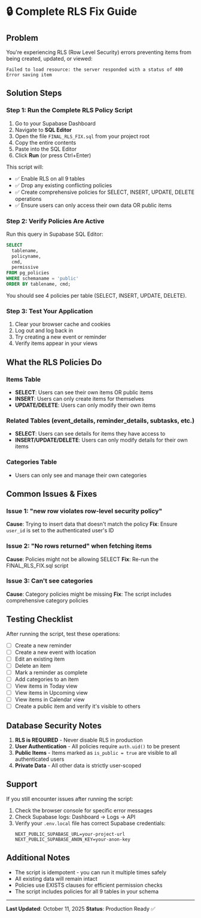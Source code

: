# 🔒 Complete RLS Fix Guide

## Problem
You're experiencing RLS (Row Level Security) errors preventing items from being created, updated, or viewed:
```
Failed to load resource: the server responded with a status of 400
Error saving item
```

## Solution Steps

### Step 1: Run the Complete RLS Policy Script

1. Go to your Supabase Dashboard
2. Navigate to **SQL Editor**
3. Open the file `FINAL_RLS_FIX.sql` from your project root
4. Copy the entire contents
5. Paste into the SQL Editor
6. Click **Run** (or press Ctrl+Enter)

This script will:
- ✅ Enable RLS on all 9 tables
- ✅ Drop any existing conflicting policies
- ✅ Create comprehensive policies for SELECT, INSERT, UPDATE, DELETE operations
- ✅ Ensure users can only access their own data OR public items

### Step 2: Verify Policies Are Active

Run this query in Supabase SQL Editor:

```sql
SELECT 
  tablename, 
  policyname, 
  cmd,
  permissive
FROM pg_policies 
WHERE schemaname = 'public' 
ORDER BY tablename, cmd;
```

You should see 4 policies per table (SELECT, INSERT, UPDATE, DELETE).

### Step 3: Test Your Application

1. Clear your browser cache and cookies
2. Log out and log back in
3. Try creating a new event or reminder
4. Verify items appear in your views

## What the RLS Policies Do

### Items Table
- **SELECT**: Users can see their own items OR public items
- **INSERT**: Users can only create items for themselves
- **UPDATE/DELETE**: Users can only modify their own items

### Related Tables (event_details, reminder_details, subtasks, etc.)
- **SELECT**: Users can see details for items they have access to
- **INSERT/UPDATE/DELETE**: Users can only modify details for their own items

### Categories Table
- Users can only see and manage their own categories

## Common Issues & Fixes

### Issue 1: "new row violates row-level security policy"
**Cause**: Trying to insert data that doesn't match the policy
**Fix**: Ensure `user_id` is set to the authenticated user's ID

### Issue 2: "No rows returned" when fetching items
**Cause**: Policies might not be allowing SELECT
**Fix**: Re-run the FINAL_RLS_FIX.sql script

### Issue 3: Can't see categories
**Cause**: Category policies might be missing
**Fix**: The script includes comprehensive category policies

## Testing Checklist

After running the script, test these operations:

- [ ] Create a new reminder
- [ ] Create a new event with location
- [ ] Edit an existing item
- [ ] Delete an item
- [ ] Mark a reminder as complete
- [ ] Add categories to an item
- [ ] View items in Today view
- [ ] View items in Upcoming view
- [ ] View items in Calendar view
- [ ] Create a public item and verify it's visible to others

## Database Security Notes

1. **RLS is REQUIRED** - Never disable RLS in production
2. **User Authentication** - All policies require `auth.uid()` to be present
3. **Public Items** - Items marked as `is_public = true` are visible to all authenticated users
4. **Private Data** - All other data is strictly user-scoped

## Support

If you still encounter issues after running the script:

1. Check the browser console for specific error messages
2. Check Supabase logs: Dashboard → Logs → API
3. Verify your `.env.local` file has correct Supabase credentials:
   ```
   NEXT_PUBLIC_SUPABASE_URL=your-project-url
   NEXT_PUBLIC_SUPABASE_ANON_KEY=your-anon-key
   ```

## Additional Notes

- The script is idempotent - you can run it multiple times safely
- All existing data will remain intact
- Policies use EXISTS clauses for efficient permission checks
- The script includes policies for all 9 tables in your schema

---

**Last Updated**: October 11, 2025
**Status**: Production Ready ✅

